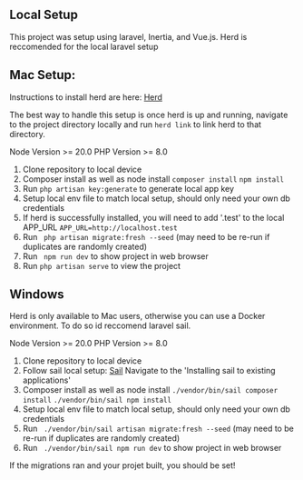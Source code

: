 ## Local Setup

This project was setup using laravel, Inertia, and Vue.js. Herd is reccomended for the local laravel setup

## Mac Setup:

Instructions to install herd are here:
[Herd](https://herd.laravel.com/docs/1/getting-started/installation)

The best way to handle this setup is once herd is up and running, navigate to the project directory locally and run `herd link` to link herd to that directory.

Node Version >= 20.0
PHP Version >= 8.0

1. Clone repository to local device
2. Composer install as well as node install `composer install` `npm install `
3. Run `php artisan key:generate` to generate local app key
4. Setup local env file to match local setup, should only need your own db credentials
5. If herd is successfully installed, you will need to add '.test' to the local APP_URL `APP_URL=http://localhost.test`
6. Run ` php artisan migrate:fresh --seed` (may need to be re-run if duplicates are randomly created)
7. Run ` npm run dev` to show project in web browser
8. Run `php artisan serve` to view the project

## Windows

Herd is only available to Mac users, otherwise you can use a Docker environment. To do so id reccomend laravel sail.

Node Version >= 20.0
PHP Version >= 8.0

1. Clone repository to local device
2. Follow sail local setup: [Sail](https://laravel.com/docs/10.x/sail#installing-sail-into-existing-applications) Navigate to the 'Installing sail to existing applications'
3. Composer install as well as node install `./vendor/bin/sail composer install` `./vendor/bin/sail npm install `
4. Setup local env file to match local setup, should only need your own db credentials
5. Run ` ./vendor/bin/sail artisan migrate:fresh --seed` (may need to be re-run if duplicates are randomly created)
6. Run ` ./vendor/bin/sail npm run dev` to show project in web browser

If the migrations ran and your projet built, you should be set!
